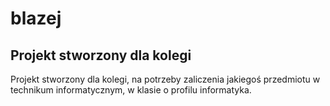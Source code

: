 # blazej

## Projekt stworzony dla kolegi
Projekt stworzony dla kolegi, na potrzeby zaliczenia jakiegoś przedmiotu w technikum informatycznym, w klasie o profilu informatyka.
